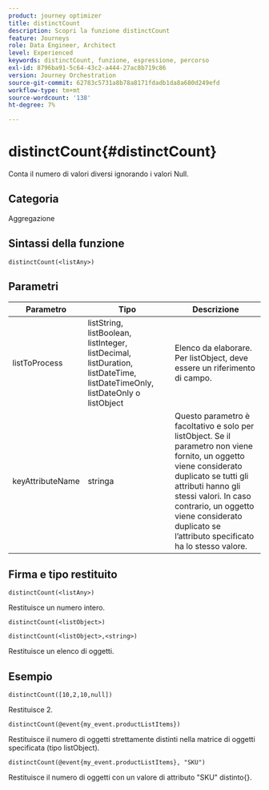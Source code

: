 ```yaml
---
product: journey optimizer
title: distinctCount
description: Scopri la funzione distinctCount
feature: Journeys
role: Data Engineer, Architect
level: Experienced
keywords: distinctCount, funzione, espressione, percorso
exl-id: 8796ba91-5c64-43c2-a444-27ac8b719c86
version: Journey Orchestration
source-git-commit: 62783c5731a8b78a8171fdadb1da8a680d249efd
workflow-type: tm+mt
source-wordcount: '138'
ht-degree: 7%

---
```


# distinctCount{#distinctCount}

Conta il numero di valori diversi ignorando i valori Null.

## Categoria

Aggregazione

## Sintassi della funzione

`distinctCount(<listAny>)`

## Parametri

| Parametro | Tipo | Descrizione |
|-----------|------------------|------------------|
| listToProcess | listString, listBoolean, listInteger, listDecimal, listDuration, listDateTime, listDateTimeOnly, listDateOnly o listObject | Elenco da elaborare. Per listObject, deve essere un riferimento di campo. |
| keyAttributeName | stringa | Questo parametro è facoltativo e solo per listObject. Se il parametro non viene fornito, un oggetto viene considerato duplicato se tutti gli attributi hanno gli stessi valori. In caso contrario, un oggetto viene considerato duplicato se l’attributo specificato ha lo stesso valore. |

## Firma e tipo restituito

`distinctCount(<listAny>)`

Restituisce un numero intero.

`distinctCount(<listObject>)`

`distinctCount(<listObject>,<string>)`

Restituisce un elenco di oggetti.


## Esempio

`distinctCount([10,2,10,null])`

Restituisce 2.

`distinctCount(@event{my_event.productListItems})`

Restituisce il numero di oggetti strettamente distinti nella matrice di oggetti specificata (tipo listObject).

`distinctCount(@event{my_event.productListItems}, "SKU")`

Restituisce il numero di oggetti con un valore di attributo &quot;SKU&quot; distinto{}.
